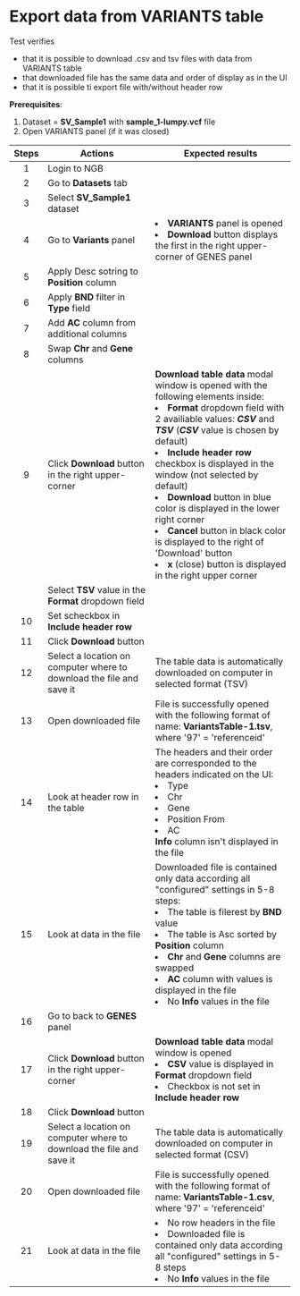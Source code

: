 # Export data from VARIANTS table 
Test verifies
 - that it is possible to download .csv and tsv files with data from VARIANTS table 
  - that downloaded file has the same data and order of display as in the UI
   - that it is possible ti export file with/without header row

**Prerequisites**:
1. Dataset = **SV_Sample1** with **sample_1-lumpy.vcf** file
2. Open VARIANTS panel (if it was closed)


| Steps | Actions | Expected results |
| :---: | --- | --- |
| 1 | Login to NGB  | |
| 2 | Go to **Datasets** tab| |
| 3 | Select **SV_Sample1** dataset|
| 4 |Go to **Variants** panel|<li> **VARIANTS** panel is opened <li>**Download** button displays the first in the right upper-corner of GENES panel|
| 5 |Apply Desc sotring to **Position** column||
| 6 |Apply **BND** filter in **Type** field||
| 7 |Add **AC** column from additional columns||
| 8 |Swap **Chr** and **Gene** columns||
| 9 |Click **Download** button in the right upper-corner| **Download table data** modal window is opened with the following elements inside: <li>**Format** dropdown field with 2 availiable values: ***CSV*** and ***TSV*** (***CSV*** value is chosen by default) <li> **Include header row** checkbox is displayed in the window (not selected by default)<li>**Download** button in blue color is displayed in the lower right corner <li>**Cancel** button in black color is displayed to the right of 'Download' button <li>**x** (close) button is displayed in the right upper corner| 
||Select **TSV** value in the **Format** dropdown field
| 10 |Set scheckbox in **Include header row**||
| 11 |Click **Download** button||
| 12 |Select a location on computer where to download the file and save it|The table data is automatically downloaded on computer in selected format (TSV)|
| 13 |Open downloaded file| File is successfully opened with the following format of name: **VariantsTable-1.tsv**, <br> where '97' = 'referenceid'|
| 14 |Look at header row in the table| The headers and their order are corresponded to the headers indicated on the UI: <li>Type <li>Chr <li>Gene <li> Position From <li>AC <br> **Info** column isn't displayed in the file|
| 15 | Look at data in the file| Downloaded file is contained only data according all "configured" settings in 5-8 steps: <li>The table is filerest by **BND** value <li> The table is Asc sorted by **Position** column <li>**Chr** and **Gene** columns are swapped <li>**AC** column with values is displayed in the file <li> No **Info** values in the file|
| 16 |Go to back to **GENES** panel| |
| 17 |Click **Download** button in the right upper-corner|**Download table data** modal window is opened <li> **CSV** value is displayed in **Format** dropdown field <li> Checkbox is not set in **Include header row**|
| 18 | Click **Download** button||
| 19 |Select a location on computer where to download the file and save it|The table data is automatically downloaded on computer in selected format (CSV)|
| 20|Open downloaded file| File is successfully opened with the following format of name: **VariantsTable-1.csv**, <br> where '97' = 'referenceid'|
| 21 | Look at data in the file| <li> No row headers in the file <li> Downloaded file is contained only data according all "configured" settings in 5-8 steps <li> No **Info** values in the file|